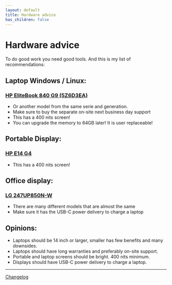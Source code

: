 ```yaml
---
layout: default
title: Hardware advice
has_children: false
---
```


# Hardware advice

To do good work you need good tools. And this is my list of recommendations:

## Laptop Windows / Linux:

### [HP EliteBook 840 G9 (5Z6D3EA)](https://tweakers.net/pricewatch/1850722/hp-elitebook-840-g9-5z6d3ea.html) 
* Or another model from the same serie and generation.
* Make sure to buy the separate on-site next business day support
* This has a 400 nits screen!
* You can upgrade the memory to 64GB later! It is user replaceable! 


## Portable Display:

### [HP E14 G4](https://tweakers.net/pricewatch/1672978/hp-e14-g4-wit.htmlhttps://tweakers.net/pricewatch/1672978/hp-e14-g4-wit.html)
* This has a 400 nits screen!


## Office display:

### [LG 247UP850N-W](https://tweakers.net/pricewatch/1874726/lg-27up850n-w-zilver-zwart.html)
* There are many different models that are almost the same
* Make sure it has the USB-C power delivery to charge a laptop


## Opinions:

* Laptops should be 14 inch or larger, smaller has few benefits and many downsides.
* Laptops should have long warranties and preferably on-site support.
* Portable and laptop screens should be bright. 400 nits minimum.
* Displays should have USB-C power delivery to charge a laptop.


---
[Changelog](https://github.com/AikedeJongste/docs.aikedejongste.nl/commits/main/hardware.md)


